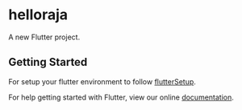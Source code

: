 # helloraja

A new Flutter project.

## Getting Started
For setup your flutter environment to follow [flutterSetup](https://flutter.io/get-started/editor/).

For help getting started with Flutter, view our online
[documentation](https://flutter.io/).
